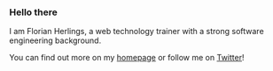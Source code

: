 ### Hello there
I am Florian Herlings, a web technology trainer with a strong software engineering background.

You can find out more on my [homepage](https://florianherlings.de) or follow me on [Twitter](https://twitter.com/__florian)!
